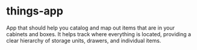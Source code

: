 # things-app
App that should help you catalog and map out items that are in your cabinets and boxes. It helps track where everything is located, providing a clear hierarchy of storage units, drawers, and individual items.
